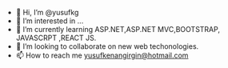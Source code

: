 - 👋 Hi, I’m @yusufkg
- 👀 I’m interested in ...
- 🌱 I’m currently learning ASP.NET,ASP.NET MVC,BOOTSTRAP, JAVASCRPT ,REACT JS.
- 💞️ I’m looking to collaborate on new web techonologies.
- 📫 How to reach me yusufkenangirgin@hotmail.com
<!---
yusufkg/yusufkg is a ✨ special ✨ repository because its `README.md` (this file) appears on your GitHub profile.
You can click the Preview link to take a look at your changes.
--->
